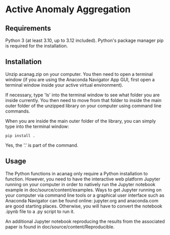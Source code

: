 # Active Anomaly Aggregation

## Requirements

Python 3 (at least 3.10, up to 3.12 included).
Python's package manager pip is required for the installation.

## Installation

Unzip acanag.zip on your computer. You then need to open a terminal window (if you are using the Anaconda Navigator App GUI, first
open a terminal window inside your active virtual environment). 

If necessary, type 'ls' into the terminal window to see what folder you are inside currently. You then need to 
move from that folder to inside the main outer folder of the unzipped library on your computer using command line commands.

When you are inside the main outer folder of the library, you can simply type into the terminal window:

    pip install .

Yes, the '.' is part of the command. 

## Usage

The Python functions in acanag only require a Python installation to function. However, you need to have the interactive web platform Jupyter running on your
computer in order to natively run the Jupyter notebook example in doc/source/content/examples. Ways to get Jupyter running on your computer via command line
tools or a graphical user interface such as Anaconda Navigator can be found online: jupyter.org and anaconda.com are good starting places. Otherwise, you
will have to convert the notebook .ipynb file to a .py script to run it.

An additional Jupyter notebook reproducing the results from the associated paper is found in doc/source/content/Reproducible.
